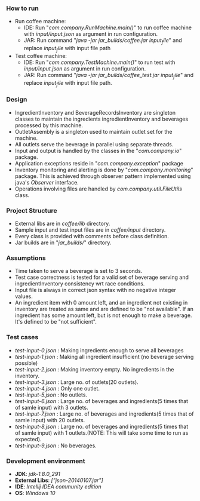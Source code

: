 ### How to run
- Run coffee machine:
  - IDE: Run "*com.company.RunMachine.main()*" to run coffee machine with *input/input.json* as argument in run configuration.
  - JAR: Run command "*java -jar jar_builds/coffee.jar $input_file$*" and replace *$input_file$* with input file path
- Test coffee machine:
  - IDE: Run "*com.company.TestMachine.main()*" to run test with *input/input.json* as argument in run configuration.
  - JAR: Run command "*java -jar jar_builds/coffee_test.jar $input_file$*" and replace *$input_file$* with input file path.

### Design
- IngredientInventory and BeverageRecordsInventory are singleton classes to maintain the ingredients 
  ingredientInventory and beverages processed by this machine.
- OutletAssembly is a singleton used to maintain outlet set for the machine.  
- All outlets serve the beverage in parallel using separate threads.
- Input and output is handled by the classes in the "*com.company.io*" package.
- Application exceptions reside in "*com.company.exception*" package
- Inventory monitoring and alerting is done by "*com.company.monitoring*" package. This 
  is achieved through observer pattern implemented using java's *Observer* interface.
- Operations involving files are handled by *com.company.util.FileUtils* class.

### Project Structure
- External libs are in *coffee/lib* directory.
- Sample input and test input files are in *coffee/input* directory.
- Every class is provided with comments before class definition.
- Jar builds are in "*jar_builds/*" directory.

### Assumptions
- Time taken to serve a beverage is set to 3 seconds.
- Test case correctness is tested for a valid set of beverage serving and 
  ingredientInventory consistency wrt race conditions.
- Input file is always in correct json syntax with no negative integer values.
- An ingredient item with 0 amount left, and an ingredient not existing in 
  inventory are treated as same and are defined to be "not available". If an 
  ingredient has some amount left, but is not enough to make a beverage. It's defined to 
  be "not sufficient".

### Test cases
- *test-input-0.json* : Making ingredients enough to serve all beverages
- *test-input-1.json* : Making all ingredient insufficient (no beverage serving possible)
- *test-input-2.json* : Making inventory empty. No ingredients in the inventory.
- *test-input-3.json* : Large no. of outlets(20 outlets).
- *test-input-4.json* : Only one outlet.
- *test-input-5.json* : No outlets.
- *test-input-6.json* : Large no. of beverages and ingredients(5 times that of samle input) with 3 outlets.
- *test-input-7.json* : Large no. of beverages and ingredients(5 times that of samle input) with 20 outlets.
- *test-input-8.json* : Large no. of beverages and ingredients(5 times that of samle input) with 1 outlets.(NOTE: This will take some time to run as expected).
- *test-input-9.json* : No beverages.


### Development environment
- __JDK__: *jdk-1.8.0_291*
- __External Libs__: *["json-20140107.jar"]*  
- __IDE__: *Intellij IDEA community edition*
- __OS__: *Windows 10*